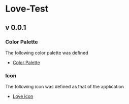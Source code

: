 # Love-Test

## v 0.0.1

### Color Palette

The following color palette was defined
- [Color Palette](http://paletton.com/#uid=5000u0klDlDb7w0gyqGqGgyw0b7)

### Icon

The following icon was defined as that of the application
- [Love icon](https://www.iconfinder.com/icons/1645993/favorite_heart_like_love_icon#size=128)


